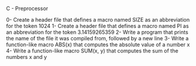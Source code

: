 C - Preprocessor

0- Create a header file that defines a macro named SIZE as an abbreviation for the token 1024
1- Create a header file that defines a macro named PI as an abbreviation for the token 3.14159265359
2- Write a program that prints the name of the file it was compiled from, followed by a new line
3- Write a function-like macro ABS(x) that computes the absolute value of a number x
4- Write a function-like macro SUM(x, y) that computes the sum of the numbers x and y
